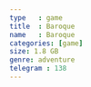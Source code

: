 ```yaml
---
type   : game
title  : Baroque
name   : Baroque
categories: [game]
size: 1.8 GB
genre: adventure
telegram : 138
---
```


